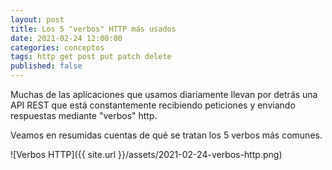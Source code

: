 ```yaml
---
layout: post
title: Los 5 "verbos" HTTP más usados
date: 2021-02-24 12:00:00
categories: conceptos
tags: http get post put patch delete
published: false
---
```


Muchas de las aplicaciones que usamos diariamente llevan por detrás una API REST que está constantemente recibiendo peticiones y enviando respuestas mediante "verbos" http.

Veamos en resumidas cuentas de qué se tratan los 5 verbos más comunes.

![Verbos HTTP]({{ site.url }}/assets/2021-02-24-verbos-http.png)


